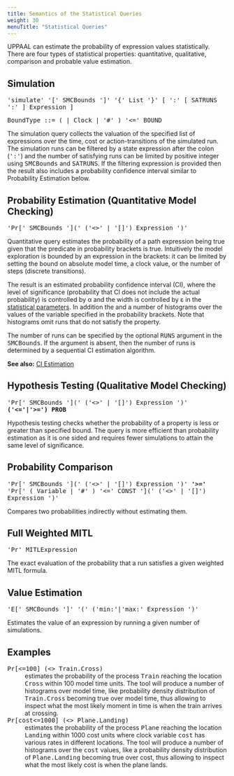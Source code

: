 ```yaml
---
title: Semantics of the Statistical Queries
weight: 30
menuTitle: "Statistical Queries"
---
```


UPPAAL can estimate the probability of expression values statistically. There are four types of statistical properties: quantitative, qualitative, comparison and probable value estimation.

## Simulation

<tt>'simulate'  '[' SMCBounds ']' '{' List '}' [ ':' [ SATRUNS ':' ] Expression ]</tt>

<tt>BoundType ::= (  | Clock | '#' ) '<=' BOUND</tt>

The simulation query collects the valuation of the specified list of expressions over the time, cost or action-transitions of the simulated run. The simulation runs can be filtered by a state expression after the colon (<tt>':'</tt>) and the number of satisfying runs can be limited by positive integer using <tt>SMCBounds</tt> and <tt>SATRUNS</tt>. If the filtering expression is provided then the result also includes a probability confidence interval similar to Probability Estimation below.

## Probability Estimation (Quantitative Model Checking)

<tt>'Pr[' SMCBounds '](' ('<>' | '[]') Expression ')'</tt>

Quantitative query estimates the probability of a path expression being true given that the predicate in probability brackets is true. Intuitively the model exploration is bounded by an expression in the brackets: it can be limited by setting the bound on absolute model time, a clock value, or the number of steps (discrete transitions).

The result is an estimated probability confidence interval (CI), where the level of significance (probability that CI does not include the actual probability) is controlled by &alpha; and the width is controlled by &epsilon; in the [statistical parameters](/gui-reference/menu-bar/options/#statparam). In addition the  and a number of histograms over the values of the variable specified in the probability brackets. Note that histograms omit runs that do not satisfy the property.

The number of runs can be specified by the optional <tt>RUNS</tt> argument in the <tt>SMCBounds</tt>. If the argument is absent, then the number of runs is determined by a sequential CI estimation algorithm.

**See also:** [CI Estimation](../ci_estimation/)

## Hypothesis Testing (Qualitative Model Checking)

<tt>'Pr[' SMCBounds '](' ('<>' | '[]') Expression ')' **('<='|'>=') PROB**</tt>

Hypothesis testing checks whether the probability of a property is less or greater than specified bound. The query is more efficient than probability estimation as it is one sided and requires fewer simulations to attain the same level of significance.

## Probability Comparison

<tt>'Pr[' SMCBounds '](' ('<>' | '[]') Expression ')' **'>='** 'Pr[' ( Variable | '#' ) '<=' CONST '](' ('<>' | '[]') Expression ')'</tt>

Compares two probabilities indirectly without estimating them.

## Full Weighted MITL

<tt>'Pr' MITLExpression</tt>

The exact evaluation of the probability that a run satisfies a given weighted MITL formula. 

## Value Estimation

<tt>'E[' SMCBounds ']' '(' ('min:'|'max:' Expression ')'</tt>

Estimates the value of an expression by running a given number of simulations.

## Examples

<dl>

<dt><tt>Pr[<=100] (<> Train.Cross)</tt></dt>

<dd>estimates the probability of the process <tt>Train</tt> reaching the location <tt>Cross</tt> within 100 model time units. The tool will produce a number of histograms over model time, like probability density distribution of <tt>Train.Cross</tt> becoming true over model time, thus allowing to inspect what the most likely moment in time is when the train arrives at crossing.</dd>

<dt><tt>Pr[cost<=1000] (<> Plane.Landing)</tt></dt>

<dd>estimates the probability of the process <tt>Plane</tt> reaching the location <tt>Landing</tt> within 1000 cost units where clock variable <tt>cost</tt> has various rates in different locations. The tool will produce a number of histograms over the <tt>cost</tt> values, like a probability density distribution of <tt>Plane.Landing</tt> becoming true over cost, thus allowing to inspect what the most likely cost is when the plane lands.</dd>

</dl>
